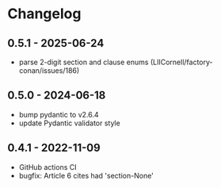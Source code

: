 # Changelog
## 0.5.1 - 2025-06-24
- parse 2-digit section and clause enums (LIICornell/factory-conan/issues/186)

## 0.5.0 - 2024-06-18
- bump pydantic to v2.6.4
- update Pydantic validator style

## 0.4.1 - 2022-11-09
- GitHub actions CI
- bugfix: Article 6 cites had 'section-None'
